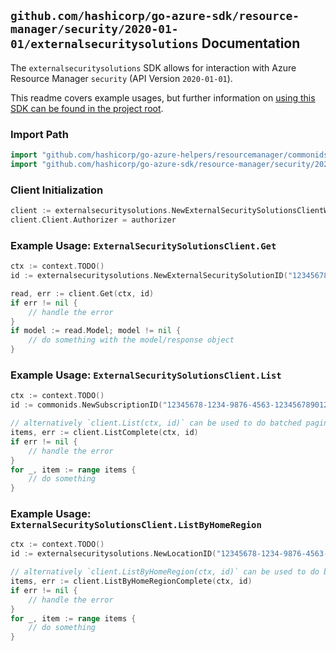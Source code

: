 
## `github.com/hashicorp/go-azure-sdk/resource-manager/security/2020-01-01/externalsecuritysolutions` Documentation

The `externalsecuritysolutions` SDK allows for interaction with Azure Resource Manager `security` (API Version `2020-01-01`).

This readme covers example usages, but further information on [using this SDK can be found in the project root](https://github.com/hashicorp/go-azure-sdk/tree/main/docs).

### Import Path

```go
import "github.com/hashicorp/go-azure-helpers/resourcemanager/commonids"
import "github.com/hashicorp/go-azure-sdk/resource-manager/security/2020-01-01/externalsecuritysolutions"
```


### Client Initialization

```go
client := externalsecuritysolutions.NewExternalSecuritySolutionsClientWithBaseURI("https://management.azure.com")
client.Client.Authorizer = authorizer
```


### Example Usage: `ExternalSecuritySolutionsClient.Get`

```go
ctx := context.TODO()
id := externalsecuritysolutions.NewExternalSecuritySolutionID("12345678-1234-9876-4563-123456789012", "example-resource-group", "locationName", "externalSecuritySolutionName")

read, err := client.Get(ctx, id)
if err != nil {
	// handle the error
}
if model := read.Model; model != nil {
	// do something with the model/response object
}
```


### Example Usage: `ExternalSecuritySolutionsClient.List`

```go
ctx := context.TODO()
id := commonids.NewSubscriptionID("12345678-1234-9876-4563-123456789012")

// alternatively `client.List(ctx, id)` can be used to do batched pagination
items, err := client.ListComplete(ctx, id)
if err != nil {
	// handle the error
}
for _, item := range items {
	// do something
}
```


### Example Usage: `ExternalSecuritySolutionsClient.ListByHomeRegion`

```go
ctx := context.TODO()
id := externalsecuritysolutions.NewLocationID("12345678-1234-9876-4563-123456789012", "locationName")

// alternatively `client.ListByHomeRegion(ctx, id)` can be used to do batched pagination
items, err := client.ListByHomeRegionComplete(ctx, id)
if err != nil {
	// handle the error
}
for _, item := range items {
	// do something
}
```
